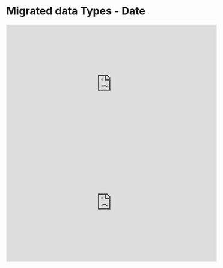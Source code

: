 ﻿# Migrated data Types - Date 

<iframe width="560" height="315" src="https://www.youtube.com/embed/cds6QlrzDGA" frameborder="0" allowfullscreen></iframe>


<iframe width="560" height="315" src="https://www.youtube.com/embed/mCtmHYZgLKs" frameborder="0" allowfullscreen></iframe>